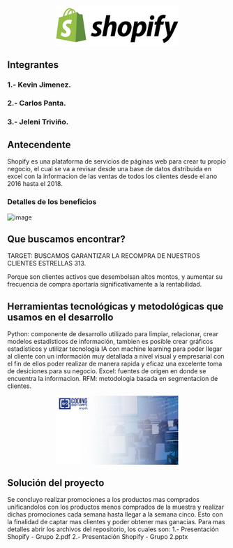 <p align="center"><img align="center" width="280" src="/img/Logo2.svg"/></p>

<h2>Integrantes</h2>
<h3 align="left">1.- Kevin Jimenez.</h3>
<h3 align="left">2.- Carlos Panta.</h3>
<h3 align="left">3.- Jeleni Triviño.</h3>

<h2>Antecendente</h2>

Shopify es una plataforma de servicios de páginas web para crear tu propio negocio, el cual se va a revisar desde una base de datos distribuida en excel con la informacion de las ventas de todos los clientes desde el ano 2016 hasta el 2018.

<h3>Detalles de los beneficios</h3>
<img width="1650" height="682" alt="image" src="https://github.com/user-attachments/assets/252e4e75-ba88-4d99-91ef-a66bf3b73c8b" />

<h2>Que buscamos encontrar?</h2>

TARGET: BUSCAMOS GARANTIZAR LA RECOMPRA DE NUESTROS CLIENTES ESTRELLAS 313.

Porque son clientes activos que desembolsan altos montos, y aumentar su frecuencia de compra aportaría significativamente  a la rentabilidad.

<h2>Herramientas tecnológicas y metodológicas que usamos en el desarrollo</h2>

Python: componente de desarrollo utilizado para limpiar, relacionar, crear modelos estadísticos de información, tambien es posible crear gráficos estadísticos y utilizar tecnología IA con machine learning para poder llegar al cliente con un información muy detallada a nivel visual y empresarial con el fin de ellos poder realizar de manera rapida y eficaz una excelente toma de desiciones para su negocio.
Excel: fuentes de origen en donde se encuentra la informacion.
RFM: metodologia basada en segmentacion de clientes.
<p align="center"><img align="center" width="280" src="/img/FondoGrupo.jpeg"/></p>

<h2>Solución del proyecto</h2>

Se concluyo realizar promociones a los productos mas comprados unificandolos con los productos menos comprados de la muestra y realizar dichas promociones cada semana hasta llegar a la semana cinco. Esto con la finalidad de captar mas clientes y poder obtener mas ganacias.
Para mas detalles abrir los archivos del repositorio, los cuales son:
1.- Presentación Shopify - Grupo 2.pdf
2.- Presentación Shopify - Grupo 2.pptx
